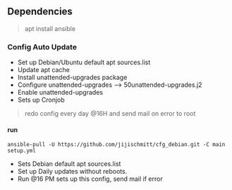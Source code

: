 
## Dependencies

> apt install ansible

### Config Auto Update

 - Set up Debian/Ubuntu default apt sources.list
 - Update apt cache
 - Install unattended-upgrades package
 - Configure unattended-upgrades --> 50unattended-upgrades.j2
 - Enable unattended-upgrades
 - Sets up Cronjob 

> redo config every day @16H and send mail on error to root

 
  #### run

    ansible-pull -U https://github.com/jijischmitt/cfg_debian.git -C main setup.yml

- Sets Debian default apt sources.list 
- Set up Daily updates without reboots. 
- Run @16 PM sets up this config, send mail if error 
